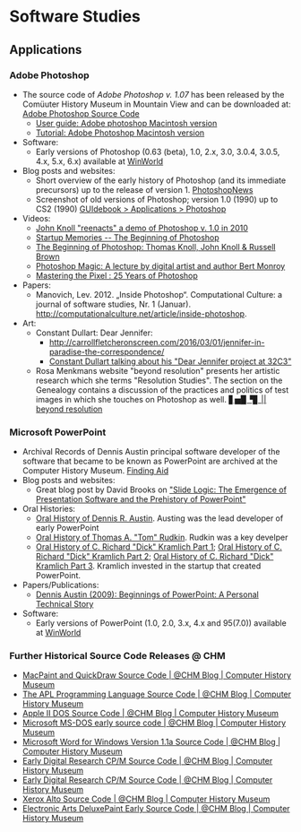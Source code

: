 # Software Studies

## Applications

### Adobe Photoshop

- The source code of *Adobe Photoshop v. 1.07* has been released by the Comüuter History Museum in Mountain View and can be downloaded at: [Adobe Photoshop Source Code](https://www.computerhistory.org/atchm/adobe-photoshop-source-code/)
	- [User guide: Adobe photoshop Macintosh version](https://www.computerhistory.org/collections/catalog/102640940)
	- [Tutorial: Adobe Photoshop Macintosh version](https://www.computerhistory.org/collections/catalog/102640945)
- Software:
	- Early versions of Photoshop (0.63 (beta), 1.0, 2.x, 3.0, 3.0.4, 3.0.5, 4.x, 5.x, 6.x) available at [WinWorld](https://winworldpc.com/product/adobe-photoshop/063-beta)
- Blog posts and websites:
	- Short overview of the early history of Photoshop (and its immediate precursors) up to the release of version 1. [PhotoshopNews](http://photoshopnews.com/feature-stories/photoshop-profile-thomas-john-knoll-10/)
	- Screenshot of old versions of Photoshop; version 1.0 (1990) up to CS2 (1990) [GUIdebook > Applications > Photoshop](https://guidebookgallery.org/apps/photoshop)
- Videos:
	- [John Knoll "reenacts" a demo of Photoshop v. 1.0 in 2010](https://www.youtube.com/watch?v=Tda7jCwvSzg)
	- [Startup Memories -- The Beginning of Photoshop](https://www.youtube.com/watch?v=EtzFvRjrvXM)
	- [The Beginning of Photoshop: Thomas Knoll, John Knoll & Russell Brown](https://www.youtube.com/watch?v=9n5kGFAyPzM)
	- [Photoshop Magic: A lecture by digital artist and author Bert Monroy](https://www.computerhistory.org/collections/catalog/102740180)
	- [Mastering the Pixel : 25 Years of Photoshop](https://www.computerhistory.org/collections/catalog/102740099)
- Papers:
	- Manovich, Lev. 2012. „Inside Photoshop“. Computational Culture: a journal of software studies, Nr. 1 (Januar). http://computationalculture.net/article/inside-photoshop.	
- Art:
	- Constant Dullart: Dear Jennifer:
		- http://carrollfletcheronscreen.com/2016/03/01/jennifer-in-paradise-the-correspondence/
		- [Constant Dullart talking about his "Dear Jennifer project at 32C3"](https://youtu.be/LwNBBf_9VOE)
	- Rosa Menkmans website "beyond resolution" presents her artistic research which she terms "Resolution Studies". The section on the Genealogy contains a discussion of the practices and politics of test images in which she touches on Photoshop as well. [▋▅▉▝▊ \|| beyond resolution](https://beyondresolution.info/0010-Resolution-Dispute-Genealogy)

### Microsoft PowerPoint
- Archival Records of Dennis Austin principal software developer of the software that became to be known as PowerPoint are archived at the Computer History Museum. [Finding Aid](https://archive.computerhistory.org/resources/access/text/finding-aids/102733943-Austin/102733943-Austin.pdf)
- Blog posts and websites:
	-  Great blog post by David Brooks on ["Slide Logic: The Emergence of Presentation Software and the Prehistory of PowerPoint"](https://www.computerhistory.org/atchm/slide-logic-the-emergence-of-presentation-software-and-the-prehistory-of-powerpoint/)
- Oral Histories:
	- [Oral History of Dennis R. Austin](https://www.youtube.com/watch?v=DgNIHXEHTTs&feature=youtu.be). Austing was the lead developer of early PowerPoint
	- [Oral History of Thomas A. "Tom" Rudkin](https://www.youtube.com/watch?v=YhhAdlNtfiQ&feature=youtu.be). Rudkin was a key develper
	- [Oral History of C. Richard "Dick" Kramlich Part 1](https://www.youtube.com/watch?v=zsz5T5RQsmU&feature=youtu.be); [Oral History of C. Richard "Dick" Kramlich Part 2](https://www.youtube.com/watch?v=hJm5Ml6D2_E); [Oral History of C. Richard "Dick" Kramlich Part 3](https://www.youtube.com/watch?v=zQdmaDgG6c4).  Kramlich invested in the startup that created PowerPoint.
- Papers/Publications:
	- [Dennis Austin (2009): Beginnings of PowerPoint: A Personal Technical Story](https://archive.computerhistory.org/resources/access/text/2012/06/102745695-01-acc.pdf)
- Software:
	- Early versions of PowerPoint (1.0, 2.0, 3.x, 4.x and 95(7.0)) available at [WinWorld](https://winworldpc.com/product/powerpoint/10)

	
### Further Historical Source Code Releases @ CHM

- [MacPaint and QuickDraw Source Code \| @CHM Blog | Computer History Museum](https://www.computerhistory.org/atchm/macpaint-and-quickdraw-source-code/)
- [The APL Programming Language Source Code \| @CHM Blog | Computer History Museum](https://www.computerhistory.org/atchm/the-apl-programming-language-source-code/)
- [Apple II DOS Source Code \| @CHM Blog | Computer History Museum](https://www.computerhistory.org/atchm/apple-ii-dos-source-code/)
- [Microsoft MS-DOS early source code \| @CHM Blog | Computer History Museum](https://www.computerhistory.org/atchm/microsoft-ms-dos-early-source-code/)
- [Microsoft Word for Windows Version 1.1a Source Code \| @CHM Blog | Computer History Museum](https://www.computerhistory.org/atchm/microsoft-word-for-windows-1-1a-source-code/)
- [Early Digital Research CP/M Source Code \| @CHM Blog | Computer History Museum](https://www.computerhistory.org/atchm/early-digital-research-cpm-source-code/)
- [Early Digital Research CP/M Source Code \| @CHM Blog | Computer History Museum](https://www.computerhistory.org/atchm/early-digital-research-cpm-source-code/)
- [Xerox Alto Source Code \| @CHM Blog | Computer History Museum](https://www.computerhistory.org/atchm/xerox-alto-source-code/)
- [Electronic Arts DeluxePaint Early Source Code \| @CHM Blog | Computer History Museum](https://www.computerhistory.org/atchm/electronic-arts-deluxepaint-early-source-code/)
